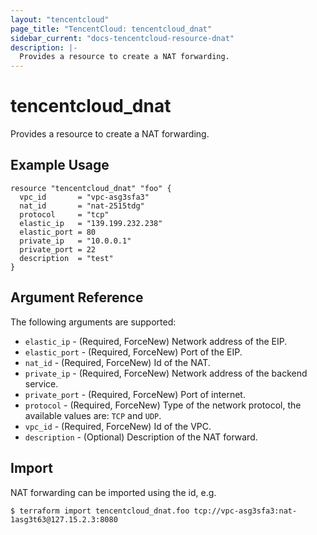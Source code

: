 ```yaml
---
layout: "tencentcloud"
page_title: "TencentCloud: tencentcloud_dnat"
sidebar_current: "docs-tencentcloud-resource-dnat"
description: |-
  Provides a resource to create a NAT forwarding.
---
```


# tencentcloud_dnat

Provides a resource to create a NAT forwarding.

## Example Usage

```hcl
resource "tencentcloud_dnat" "foo" {
  vpc_id       = "vpc-asg3sfa3"
  nat_id       = "nat-2515tdg"
  protocol     = "tcp"
  elastic_ip   = "139.199.232.238"
  elastic_port = 80
  private_ip   = "10.0.0.1"
  private_port = 22
  description  = "test"
}
```

## Argument Reference

The following arguments are supported:

* `elastic_ip` - (Required, ForceNew) Network address of the EIP.
* `elastic_port` - (Required, ForceNew) Port of the EIP.
* `nat_id` - (Required, ForceNew) Id of the NAT.
* `private_ip` - (Required, ForceNew) Network address of the backend service.
* `private_port` - (Required, ForceNew) Port of internet.
* `protocol` - (Required, ForceNew) Type of the network protocol, the available values are: `TCP` and `UDP`.
* `vpc_id` - (Required, ForceNew) Id of the VPC.
* `description` - (Optional) Description of the NAT forward.


## Import

NAT forwarding can be imported using the id, e.g.

```
$ terraform import tencentcloud_dnat.foo tcp://vpc-asg3sfa3:nat-1asg3t63@127.15.2.3:8080
```

